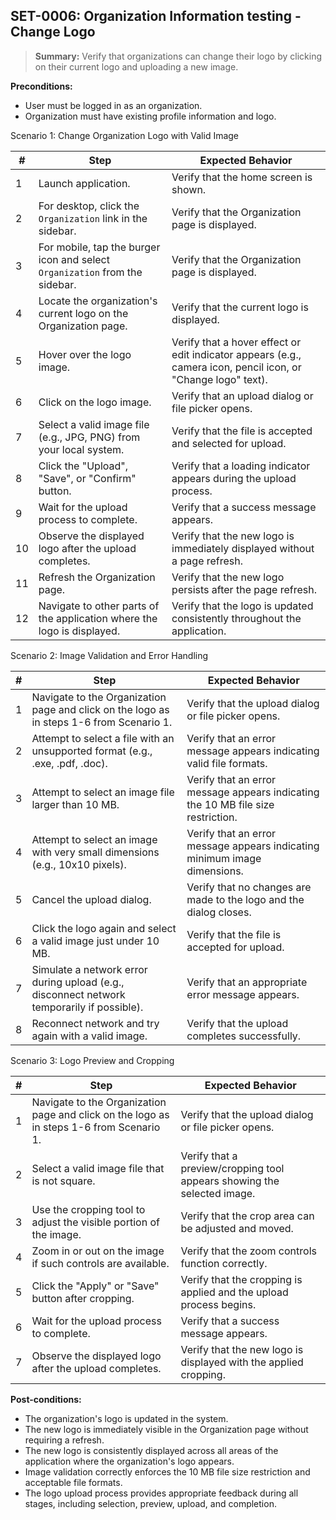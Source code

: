 <!-- filepath: c:\projects\KyutoTCM\Settings Testing\Organization Information\SET-0006_organization_information_change_logo_testing.md -->

## **SET-0006:** Organization Information testing - Change Logo

> **Summary:** Verify that organizations can change their logo by clicking on their current logo and uploading a new image.

**Preconditions:**

- User must be logged in as an organization.
- Organization must have existing profile information and logo.

Scenario 1: Change Organization Logo with Valid Image

| #   | Step                                                                        | Expected Behavior                                                                                             |
| --- | --------------------------------------------------------------------------- | ------------------------------------------------------------------------------------------------------------- |
| 1   | Launch application.                                                         | Verify that the home screen is shown.                                                                         |
| 2   | For desktop, click the `Organization` link in the sidebar.                  | Verify that the Organization page is displayed.                                                               |
| 3   | For mobile, tap the burger icon and select `Organization` from the sidebar. | Verify that the Organization page is displayed.                                                               |
| 4   | Locate the organization's current logo on the Organization page.            | Verify that the current logo is displayed.                                                                    |
| 5   | Hover over the logo image.                                                  | Verify that a hover effect or edit indicator appears (e.g., camera icon, pencil icon, or "Change logo" text). |
| 6   | Click on the logo image.                                                    | Verify that an upload dialog or file picker opens.                                                            |
| 7   | Select a valid image file (e.g., JPG, PNG) from your local system.          | Verify that the file is accepted and selected for upload.                                                     |
| 8   | Click the "Upload", "Save", or "Confirm" button.                            | Verify that a loading indicator appears during the upload process.                                            |
| 9   | Wait for the upload process to complete.                                    | Verify that a success message appears.                                                                        |
| 10  | Observe the displayed logo after the upload completes.                      | Verify that the new logo is immediately displayed without a page refresh.                                     |
| 11  | Refresh the Organization page.                                              | Verify that the new logo persists after the page refresh.                                                     |
| 12  | Navigate to other parts of the application where the logo is displayed.     | Verify that the logo is updated consistently throughout the application.                                      |

Scenario 2: Image Validation and Error Handling

| #   | Step                                                                                       | Expected Behavior                                                                |
| --- | ------------------------------------------------------------------------------------------ | -------------------------------------------------------------------------------- |
| 1   | Navigate to the Organization page and click on the logo as in steps 1-6 from Scenario 1.   | Verify that the upload dialog or file picker opens.                              |
| 2   | Attempt to select a file with an unsupported format (e.g., .exe, .pdf, .doc).              | Verify that an error message appears indicating valid file formats.              |
| 3   | Attempt to select an image file larger than 10 MB.                                         | Verify that an error message appears indicating the 10 MB file size restriction. |
| 4   | Attempt to select an image with very small dimensions (e.g., 10x10 pixels).                | Verify that an error message appears indicating minimum image dimensions.        |
| 5   | Cancel the upload dialog.                                                                  | Verify that no changes are made to the logo and the dialog closes.               |
| 6   | Click the logo again and select a valid image just under 10 MB.                            | Verify that the file is accepted for upload.                                     |
| 7   | Simulate a network error during upload (e.g., disconnect network temporarily if possible). | Verify that an appropriate error message appears.                                |
| 8   | Reconnect network and try again with a valid image.                                        | Verify that the upload completes successfully.                                   |

Scenario 3: Logo Preview and Cropping

| #   | Step                                                                                     | Expected Behavior                                                       |
| --- | ---------------------------------------------------------------------------------------- | ----------------------------------------------------------------------- |
| 1   | Navigate to the Organization page and click on the logo as in steps 1-6 from Scenario 1. | Verify that the upload dialog or file picker opens.                     |
| 2   | Select a valid image file that is not square.                                            | Verify that a preview/cropping tool appears showing the selected image. |
| 3   | Use the cropping tool to adjust the visible portion of the image.                        | Verify that the crop area can be adjusted and moved.                    |
| 4   | Zoom in or out on the image if such controls are available.                              | Verify that the zoom controls function correctly.                       |
| 5   | Click the "Apply" or "Save" button after cropping.                                       | Verify that the cropping is applied and the upload process begins.      |
| 6   | Wait for the upload process to complete.                                                 | Verify that a success message appears.                                  |
| 7   | Observe the displayed logo after the upload completes.                                   | Verify that the new logo is displayed with the applied cropping.        |

**Post-conditions:**

- The organization's logo is updated in the system.
- The new logo is immediately visible in the Organization page without requiring a refresh.
- The new logo is consistently displayed across all areas of the application where the organization's logo appears.
- Image validation correctly enforces the 10 MB file size restriction and acceptable file formats.
- The logo upload process provides appropriate feedback during all stages, including selection, preview, upload, and completion.
